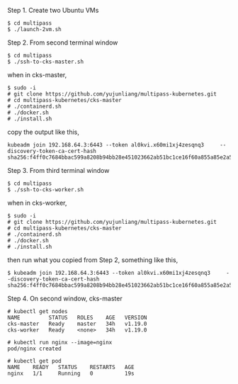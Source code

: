 Step 1. Create two Ubuntu VMs

```
$ cd multipass
$ ./launch-2vm.sh
```

Step 2. From second terminal window

```
$ cd multipass
$ ./ssh-to-cks-master.sh
```

when in cks-master,

```
$ sudo -i
# git clone https://github.com/yujunliang/multipass-kubernetes.git
# cd multipass-kubernetes/cks-master
# ./containerd.sh
# ./docker.sh
# ./install.sh
```
copy the output like this,

```
kubeadm join 192.168.64.3:6443 --token al0kvi.x60mi1xj4zesqnq3     --discovery-token-ca-cert-hash sha256:f4ff0c7684bbac599a8208b94bb28e451023662ab51bc1ce16f60a855a85e2a5
```

Step 3. From third terminal window

```
$ cd multipass
$ ./ssh-to-cks-worker.sh
```

when in cks-worker,

```
$ sudo -i
# git clone https://github.com/yujunliang/multipass-kubernetes.git
# cd multipass-kubernetes/cks-master
# ./containerd.sh
# ./docker.sh
# ./install.sh
```

then run what you copied from Step 2, something like this,

```
$ kubeadm join 192.168.64.3:6443 --token al0kvi.x60mi1xj4zesqnq3     --discovery-token-ca-cert-hash sha256:f4ff0c7684bbac599a8208b94bb28e451023662ab51bc1ce16f60a855a85e2a5
```

Step 4. On second window, cks-master

```
# kubectl get nodes
NAME         STATUS   ROLES    AGE   VERSION
cks-master   Ready    master   34h   v1.19.0
cks-worker   Ready    <none>   34h   v1.19.0

# kubectl run nginx --image=nginx
pod/nginx created

# kubectl get pod
NAME    READY   STATUS    RESTARTS   AGE
nginx   1/1     Running   0          19s
```

